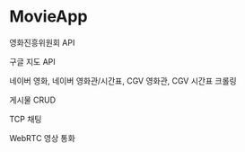 # MovieApp

영화진흥위원회 API

구글 지도 API

네이버 영화, 네이버 영화관/시간표, CGV 영화관, CGV 시간표 크롤링

게시물 CRUD

TCP 채팅

WebRTC 영상 통화
